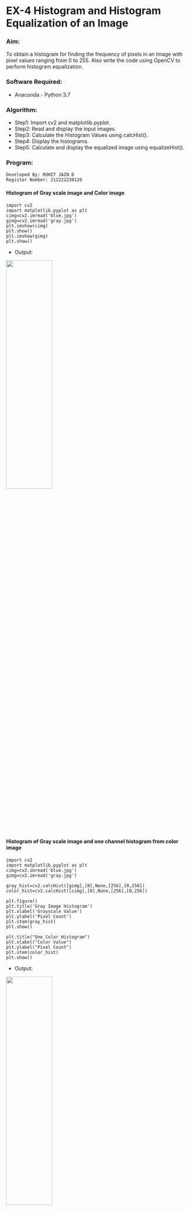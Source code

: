 # EX-4 Histogram and Histogram Equalization of an Image
### Aim:
To obtain a histogram for finding the frequency of pixels in an Image with pixel values ranging from 0 to 255. Also write the code using OpenCV to perform histogram equalization.
### Software Required:
- Anaconda - Python 3.7
### Algorithm:
- Step1: Import cv2 and matplotlib.pyplot.
- Step2: Read and display the input images.
- Step3: Calculate the Histogram Values using calcHist().
- Step4: Display the histograms.
- Step5: Calculate and display the equalized image using equalizeHist().
### Program:
```
Developed By: ROHIT JAIN D
Register Number: 212222230120
```
#### Histogram of Gray scale image and Color image
```
import cv2
import matplotlib.pyplot as plt
cimg=cv2.imread('blue.jpg')
gimg=cv2.imread('gray.jpg')
plt.imshow(cimg)
plt.show()
plt.imshow(gimg)
plt.show()
```
- Output:
<img height=40% width=50% src="https://github.com/ROHITJAIND/HISTOGRAM/assets/118707073/d33379b7-6420-459f-86d1-8b6e44fbae1e">

#### Histogram of Gray scale image and one channel histogram from color image
```
import cv2
import matplotlib.pyplot as plt
cimg=cv2.imread('blue.jpg')
gimg=cv2.imread('gray.jpg')

gray_hist=cv2.calcHist([gimg],[0],None,[256],[0,256])
color_hist=cv2.calcHist([cimg],[0],None,[256],[0,256])

plt.figure()
plt.title('Gray Image Histogram')
plt.xlabel('Grayscale Value')
plt.ylabel('Pixel Count')
plt.stem(gray_hist)
plt.show()

plt.title("One Color Histogram")
plt.xlabel("Color Value")
plt.ylabel("Pixel Count")
plt.stem(color_hist)
plt.show()
```
- Output:
<img height=40% width=50% src="https://github.com/ROHITJAIND/HISTOGRAM/assets/118707073/351a0a7b-2e94-49c2-b89c-50ed5e96878f">

#### Histogram equalization of the Image 
```
import cv2
gimg=cv2.imread('gray.jpg',0)
gimg=cv2.resize(gimg,(300,200))
equ = cv2.equalizeHist(gimg)
cv2.imshow('Gray Image',gimg)
cv2.imshow('Equalized Image',equ)
cv2.waitKey(0)
cv2.destroyAllWindows()
```
- Output:
<img height=20% width=70% src="https://github.com/ROHITJAIND/HISTOGRAM/assets/118707073/b155d17d-c85d-44a6-9008-0e414e021716">

### Result: 
Thus the histogram for finding the frequency of pixels in an image with pixel values ranging from 0 to 255 is obtained. Also,histogram equalization is done for the gray scale image using OpenCV.
